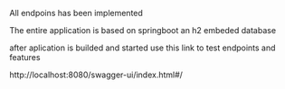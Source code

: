 All endpoins has been implemented

The entire application is based on springboot an h2 embeded database

after aplication is builded and started use this link to test endpoints and features

http://localhost:8080/swagger-ui/index.html#/
